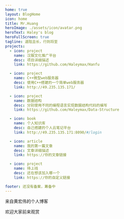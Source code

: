 ```yaml
---
home: true
layout: BlogHome
icon: home
title: Mr.Huang
heroImage: ./assets/icon/avatar.png
heroText: Haley's blog
heroFullScreen: true
tagline: 道阻且长，行则将至
projects:
  - icon: project
    name: 汉服文化推广平台
    desc: 项目详细描述
    link: https://github.com/Haleymax/Hanfu

  - icon: project
    name: C++微型web服务器
    desc: 使用C++搭建的一个简单web服务器
    link: http://49.235.135.171/

  - icon: project
    name: 数据结构
    desc: 分别使用不同的编程语言实现数据结构代码的编写
    link: https://github.com/Haleymax/Data-Structure

  - icon: book
    name: 个人知识库
    desc: 自己搭建的个人云笔记平台
    link: http://49.235.135.171:8090/#/login

  - icon: article
    name: 我的第一篇文章
    desc: 文章详细描述
    link: https://你的文章链接

  - icon: project
    name: 待上线
    desc: 还在想该加入哪一个
    link: https://你的自定义链接

footer: 还没有备案，筹备中
---
```


来自黄宏伟的个人博客

欢迎大家前来观赏


